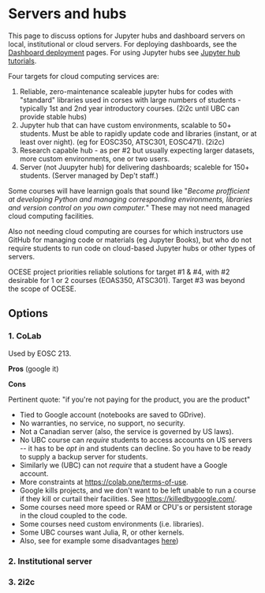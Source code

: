 # Servers and hubs

This page to discuss options for Jupyter hubs and dashboard servers on local, institutional or cloud servers. For deploying dashboards, see the [Dashboard deployment](dashboards-deploy.md) pages. For using Jupyter hubs see [Jupyter hub tutorials](https://eoas-ubc.github.io/tut-jhubs.html). 

Four targets for cloud computing services are:

1. Reliable, zero-maintenance scaleable jupyter hubs for codes with "standard" libraries used in corses with large numbers of students - typically 1st and 2nd year introductory courses. (2i2c until UBC can provide stable hubs)
2. Jupyter hub that can have custom environments, scalable to 50+ students. Must be able to rapidly update code and libraries (instant, or at least over night). (eg for EOSC350, ATSC301, EOSC471). (2i2c)
3. Research capable hub - as per #2 but usually expecting larger datasets, more custom environments, one or two users.
4. Server (not Juupyter hub) for delivering dashboards; scaleble for 150+ students. (Server managed by Dep't staff.)

Some courses will have learnign goals that sound like "_Become profficient at developing Python and managing corresponding environments, libraries and version control on you own computer._" These may not need managed cloud computing facilities.

Also not needing cloud computing are courses for which instructors use GitHub for managing code or materials (eg Jupyter Books), but who do not require students to run code on cloud-based Jupyter hubs or other types of servers.

OCESE project priorities reliable solutions for target #1 & #4, with #2 desirable for 1 or 2 courses (EOAS350, ATSC301). Target #3 was beyond the scope of OCESE.

## Options

### 1. CoLab
Used by EOSC 213.

**Pros** (google it)

**Cons**

Pertinent quote:  "if you're not paying for the product, you are the product"

* Tied to Google account (notebooks are saved to GDrive).
* No warranties, no service, no support, no security.
* Not a Canadian server (also, the service is governed by US laws).
* No UBC course can *require* students to access accounts on US servers -- it has to be *opt in* and students can decline.  So you have to be ready to supply a backup server for students.
* Similarly we (UBC) can not *require* that a student have a Google account.
* More constraints at https://colab.one/terms-of-use.
* Google kills projects, and we don't want to be left unable to run a course if they kill or curtail their facilities. See https://killedbygoogle.com/.
* Some courses need more speed or RAM or CPU's or persistent storage in the cloud coupled to the code.
* Some courses need custom environments (i.e. libraries).
* Some UBC courses want Julia, R, or other kernels.
* Also, see for example some disadvantages [here](https://www.quora.com/What-are-some-of-the-disadvantages-of-using-Google-Colab))

### 2. Institutional server

### 3. 2i2c
